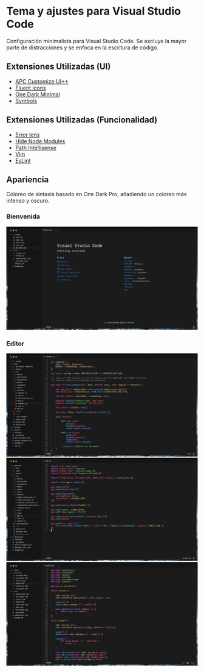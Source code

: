 
# Tema y ajustes para Visual Studio Code

Configuración minimalista para Visual Studio Code. Se excluye la mayor parte de distracciones y se enfoca en la escritura de código.

## Extensiones Utilizadas (UI)

- <a href="https://marketplace.visualstudio.com/items?itemName=drcika.apc-extension"> APC Customize UI++ </a>  
- <a href="https://marketplace.visualstudio.com/items?itemName=miguelsolorio.fluent-icons"> Fluent icons </a>  
- <a href="https://marketplace.visualstudio.com/items?itemName=MrRevillod.one-dark-minimal"> One Dark Minimal </a>  
- <a href="https://marketplace.visualstudio.com/items?itemName=miguelsolorio.symbols"> Symbols </a>  

## Extensiones Utilizadas (Funcionalidad)

- <a href="https://marketplace.visualstudio.com/items?itemName=usernamehw.errorlens"> Error lens </a>
- <a href="https://marketplace.visualstudio.com/items?itemName=chrisbibby.hide-node-modules"> Hide Node Modules </a>
- <a href="https://marketplace.visualstudio.com/items?itemName=christian-kohler.path-intellisense"> Path Intellisense </a>
- <a href="https://marketplace.visualstudio.com/items?itemName=vscodevim.vim"> Vim </a>
- <a href="https://marketplace.visualstudio.com/items?itemName=vscodevim.vim"> EsLint </a>

## Apariencia

Coloreo de sintaxis basado en One Dark Pro, añadiendo un coloreo más intenso y oscuro.

### Bienvenida

![Bienvenida](./images/welcome.png)

### Editor

![Rust](./images/rust.png)
![Node](./images/node.png)
![C++](./images/cpp.png)